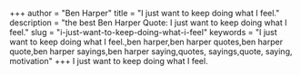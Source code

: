 +++
author = "Ben Harper"
title = "I just want to keep doing what I feel."
description = "the best Ben Harper Quote: I just want to keep doing what I feel."
slug = "i-just-want-to-keep-doing-what-i-feel"
keywords = "I just want to keep doing what I feel.,ben harper,ben harper quotes,ben harper quote,ben harper sayings,ben harper saying,quotes, sayings,quote, saying, motivation"
+++
I just want to keep doing what I feel.
